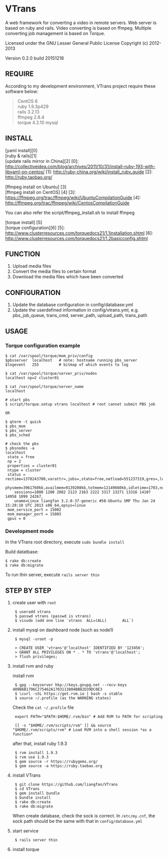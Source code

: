 VTrans
==

A web framework for converting a video in remote servers. Web server is based on ruby and rails. Video converting is based on ffmpeg. Multiple converting job management is based on Torque.

Licensed under the GNU Lesser General Public License Copyright (c) 2012-2013

Version 0.2.0 build 20151218

REQUIRE
--

According to my development environment, VTrans project require these software below:

> CentOS 6  
> ruby 1.9.3p429  
> rails 3.2.13  
> ffmpeg 2.8.4  
> torque 4.2.10 
> mysql  

INSTALL
--

[yaml install][0]  
[ruby & rails][1]  
[update rails mirror in China][2]
[0]: http://collectiveidea.com/blog/archives/2011/10/31/install-ruby-193-with-libyaml-on-centos/
[1]: http://ruby-china.org/wiki/install_ruby_guide
[2]: http://ruby.taobao.org/

[ffmpeg install on Ubuntu] [3]  
[ffmpeg install on CentOS] [4]
[3]: https://ffmpeg.org/trac/ffmpeg/wiki/UbuntuCompilationGuide
[4]: http://ffmpeg.org/trac/ffmpeg/wiki/CentosCompilationGuide

You can also refer the script/ffmpeg_install.sh to install ffmpeg

[torque install] [5]  
[torque configuration][6]
[5]: http://www.clusterresources.com/torquedocs21/1.1installation.shtml
[6]: http://www.clusterresources.com/torquedocs21/1.2basicconfig.shtml

FUNCTION
--

1. Upload media files
2. Convert the media files to certain format
3. Download the media files which have been converted

CONFIGURATION
--

1. Update the database configuration in config/database.yml
2. Update the userdefined information in config/vtrans.yml, e.g. pbs_job_queue, trans_cmd, server_path, upload_path, trans_path

USAGE
--

### Torque configuration example

    $ cat /var/spool/torque/mom_priv/config
    $pbsserver  localhost   # note: hostname running pbs_server
    $logevent   255         # bitmap of which events to log

    $ cat /var/spool/torque/server_priv/nodes
    localhost np=2 cluster01
    
    $ cat /var/spool/torque/server_name
    localhost

    # start pbs
    $ script/torque.setup vtrans localhost # root cannot submit PBS job

    OR 

    $ qterm -t quick
    $ pbs_mom
    $ pbs_server
    $ pbs_sched

    # check the pbs
    $ pbsnodes -a
    localhost
     state = free
     np = 2
     properties = cluster01
     ntype = cluster
     status = rectime=1370243700,varattr=,jobs=,state=free,netload=551237319,gres=,loadave=0.43,ncpus=4,
        physmem=3961760kb,availmem=9139208kb,totmem=12149660kb,idletime=1703,nusers=4,nsessions=13,
        sessions=1000 1200 2082 2123 2163 2222 3317 13271 13316 14107 14958 1099 24267,
        uname=Linux liangfan 3.2.0-37-generic #58-Ubuntu SMP Thu Jan 24 15:28:10 UTC 2013 x86_64,opsys=linux
     mom_service_port = 15002
     mom_manager_port = 15003
     gpus = 0    


### Development mode

In the VTrans root directory, execute `sudo bundle install`
 
Build datatbase: 

    $ rake db:create
    $ rake db:migrate
              
To run thin server, execute `rails server thin`

STEP BY STEP
--

1. create user with `root`
    
        $ useradd vtrans
        $ passwd vtrans (passwd is vtrans)
        $ visudo (add one line `vtrans  ALL=(ALL)       ALL`)

2. install mysql on dashboard node (such as node1)

        $ mysql -uroot -p
        
        > CREATE USER 'vtrans'@'localhost' IDENTIFIED BY '123456';
        > GRANT ALL PRIVILEGES ON * . * TO 'vtrans'@'localhost';
        > flush privileges;

3. install rvm and ruby 

    install rvm

        $ gpg --keyserver hkp://keys.gnupg.net --recv-keys 409B6B1796C275462A1703113804BB82D39DC0E3
        $ \curl -sSL https://get.rvm.io | bash -s stable
        $ source ~/.profile (as the WARNING states)

    Check the `cat ~/.profile` file

        export PATH="$PATH:$HOME/.rvm/bin" # Add RVM to PATH for scripting

        [[ -s "$HOME/.rvm/scripts/rvm" ]] && source "$HOME/.rvm/scripts/rvm" # Load RVM into a shell session *as a function*

    after that, install ruby 1.9.3 

        $ rvm install 1.9.3
        $ rvm use 1.9.3
        $ gem source -r https://rubygems.org/
        $ gem source -a https://ruby.taobao.org

4. install VTrans

        $ git clone https://github.com/liangfan/VTrans
        $ cd VTrans
        $ gem install bundle
        $ bundle install
        $ rake db:create 
        $ rake db:migrate

    When create database, check the sock is correct. In `/etc/my.cnf`, 
    the sock path should be the same with that in `config/database.yml`

5. start service 

        $ rails server thin

6. install torque
